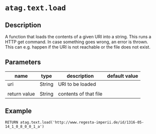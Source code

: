 # `atag.text.load`

## Description

A function that loads the contents of a given URI into a string. 
This runs a HTTP get command.
In case something goes wrong, an error is thrown. 
This can e.g. happen if the URI is not reachable or the file does not exist.

## Parameters

| name         | type   | description           | default value |
|--------------|--------|-----------------------|---------------|
| uri          | String | URI to be loaded      |               |
|              |        |                       |               |
| return value | String | contents of that file |               |

## Example

```cypher
RETURN atag.text.load('http://www.regesta-imperii.de/id/1316-05-14_1_0_8_0_0_1_a')
```